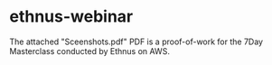 # ethnus-webinar
The attached "Sceenshots.pdf" PDF is a proof-of-work for the 7Day Masterclass conducted by Ethnus on AWS. 
